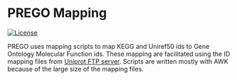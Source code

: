 # PREGO Mapping

[![License](https://img.shields.io/badge/License-BSD_2--Clause-orange.svg)](https://opensource.org/licenses/BSD-2-Clause)

PREGO uses mapping scripts to map KEGG and Uniref50 ids to Gene Ontology Molecular Function ids.
These mapping are facilitated using the ID mapping files from [Uniprot FTP server](https://ftp.uniprot.org/pub/databases/uniprot/current_release/knowledgebase/idmapping/).
Scripts are written mostly with AWK because of the large size of the mapping files.

